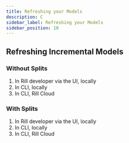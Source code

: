 ```yaml
---
title: Refreshing your Models
description: C
sidebar_label: Refreshing your Models
sidebar_position: 10
---
```




## Refreshing Incremental Models


### Without Splits

1. In Rill developer via the UI, locally
2. In CLI, locally
3. In CLI, Rill Cloud


### With Splits

1. In Rill developer via the UI, locally
2. In CLI, locally
3. In CLI, Rill Cloud
